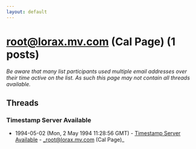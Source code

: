 ```yaml
---
layout: default
---
```


# root@lorax.mv.com (Cal Page) (1 posts)

_Be aware that many list participants used multiple email addresses over their time active on the list. As such this page may not contain all threads available._

## Threads

### Timestamp Server Available
+ 1994-05-02 (Mon, 2 May 1994 11:28:56 GMT) - [Timestamp Server Available](/archive/1994/05/2fb9941ca7909cf1de395db8b107805401fbaffa2a82fc9461480c4185bab9c2) - _root@lorax.mv.com (Cal Page)_

